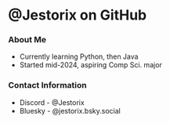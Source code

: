 # @Jestorix on GitHub
### About Me
- Currently learning Python, then Java
- Started mid-2024, aspiring Comp Sci. major
### Contact Information
- Discord - @Jestorix
- Bluesky - @jestorix.bsky.social
